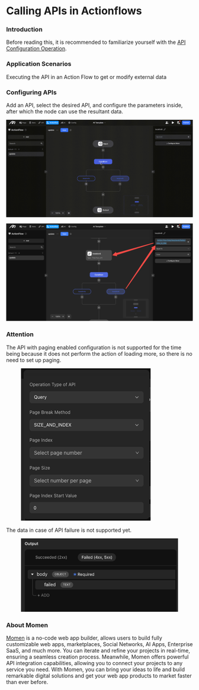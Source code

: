 # Calling APIs in Actionflows

### **Introduction**

Before reading this, it is recommended to familiarize yourself with the [API Configuration Operation](https://docs.momen.app/advanced-competence/api/api-configuration-operation).

### **Application Scenarios**

Executing the API in an Action Flow to get or modify external data

### **Configuring APIs**

Add an API, select the desired API, and configure the parameters inside, after which the node can use the resultant data.

![](../../.gitbook/assets/0.gif)

![](<../../.gitbook/assets/1 (3).png>)

### **Attention**

The API with paging enabled configuration is not supported for the time being because it does not perform the action of loading more, so there is no need to set up paging.

<figure><img src="../../.gitbook/assets/Screenshot 2024-05-27 at 11.29.13.png" alt=""><figcaption></figcaption></figure>

The data in case of API failure is not supported yet.

<figure><img src="../../.gitbook/assets/image (1) (1).png" alt=""><figcaption></figcaption></figure>



### **About Momen​​​​​**

[Momen](https://momen.app/?channel=blog-about) is a no-code web app builder, allows users to build fully customizable web apps, marketplaces, Social Networks, AI Apps, Enterprise SaaS, and much more. You can iterate and refine your projects in real-time, ensuring a seamless creation process. Meanwhile, Momen offers powerful API integration capabilities, allowing you to connect your projects to any service you need. With Momen, you can bring your ideas to life and build remarkable digital solutions and get your web app products to market faster than ever before.​​
